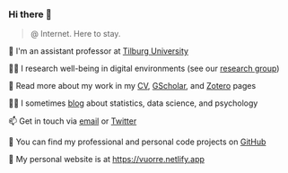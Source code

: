 ### Hi there 👋

>@ Internet. Here to stay.

🔭 I'm an assistant professor at [Tilburg University]([https://www.oii.ox.ac.uk/people/profiles/matti-vuorre/](https://research.tilburguniversity.edu/en/persons/matti-vuorre))

🧑‍🎓 I research well-being in digital environments (see our [research group](https://github.com/digital-wellbeing))

📜 Read more about my work in my [CV](https://raw.githubusercontent.com/mvuorre/CV/main/vuorre-matti.pdf), [GScholar](https://scholar.google.com/citations?hl=en&user=I4DSy-8AAAAJ&view_op=list_works&sortby=pubdate), and [Zotero](https://www.zotero.org/vuorre) pages

🧑‍🏫 I sometimes [blog](https://vuorre.netlify.app) about statistics, data science, and psychology

📫 Get in touch via [email](m.j.vuorre@tilburguniversity.edu) or [Twitter](https://twitter.com/vuorre)

🌱 You can find my professional and personal code projects on [GitHub](https://github.com/mvuorre?tab=repositories)

💾 My personal website is at <https://vuorre.netlify.app>
